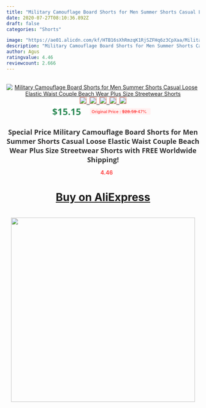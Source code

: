 ```yaml
---
title: "Military Camouflage Board Shorts for Men Summer Shorts Casual Loose Elastic Waist Couple Beach Wear Plus Size Streetwear Shorts"
date: 2020-07-27T08:10:36.892Z
draft: false
categories: "Shorts"

image: "https://ae01.alicdn.com/kf/HTB16sXhRmzqK1RjSZFHq6z3CpXaa/Military-Camouflage-Board-Shorts-for-Men-Summer-Shorts-Casual-Loose-Elastic-Waist-Couple-Beach-Wear-Plus.jpg"
description: "Military Camouflage Board Shorts for Men Summer Shorts Casual Loose Elastic Waist Couple Beach Wear Plus Size Streetwear Shorts"
author: Agus
ratingvalue: 4.46
reviewcount: 2.666
---
```

<br>
<div style="text-align: center;">
<a href="https://s.click.aliexpress.com/e/_Acgkm1" target="_blank" rel="nofollow noopener noreferrer"><img alt="Military Camouflage Board Shorts for Men Summer Shorts Casual Loose Elastic Waist Couple Beach Wear Plus Size Streetwear Shorts" class="magnifier-image" src="https://ae01.alicdn.com/kf/HTB16sXhRmzqK1RjSZFHq6z3CpXaa/Military-Camouflage-Board-Shorts-for-Men-Summer-Shorts-Casual-Loose-Elastic-Waist-Couple-Beach-Wear-Plus.jpg_640x640.jpg">
<br>
<img style="border:1px solid salmon" src="https://ae01.alicdn.com/kf/HTB16sXhRmzqK1RjSZFHq6z3CpXaa/Military-Camouflage-Board-Shorts-for-Men-Summer-Shorts-Casual-Loose-Elastic-Waist-Couple-Beach-Wear-Plus.jpg_120x120.jpg">&nbsp;&nbsp;<img style="border:1px solid salmon" src="https://ae01.alicdn.com/kf/HTB1XpthRhTpK1RjSZFKq6y2wXXaF/Military-Camouflage-Board-Shorts-for-Men-Summer-Shorts-Casual-Loose-Elastic-Waist-Couple-Beach-Wear-Plus.jpg_120x120.jpg">&nbsp;&nbsp;<img style="border:1px solid salmon" src="https://ae01.alicdn.com/kf/HTB1m8xhRXYqK1RjSZLeq6zXppXa0/Military-Camouflage-Board-Shorts-for-Men-Summer-Shorts-Casual-Loose-Elastic-Waist-Couple-Beach-Wear-Plus.jpg_120x120.jpg">&nbsp;&nbsp;<img style="border:1px solid salmon" src="https://ae01.alicdn.com/kf/HTB1inpkRcbpK1RjSZFyq6x_qFXam/Military-Camouflage-Board-Shorts-for-Men-Summer-Shorts-Casual-Loose-Elastic-Waist-Couple-Beach-Wear-Plus.jpg_120x120.jpg">&nbsp;&nbsp;<img style="border:1px solid salmon" src="https://ae01.alicdn.com/kf/HTB18eJiRkvoK1RjSZFDq6xY3pXaG/Military-Camouflage-Board-Shorts-for-Men-Summer-Shorts-Casual-Loose-Elastic-Waist-Couple-Beach-Wear-Plus.jpg_120x120.jpg"></a></div><br0>
<div style="text-align: center;"><span style="background-color: white; border: 0px; box-sizing: border-box; color: seagreen; display: inline-block; font-family: &quot;open sans&quot; , &quot;arial&quot; , &quot;helvetica&quot; , sans-serif , &quot;heiti&quot;; font-size: 24px; font-stretch: inherit; font-weight: 700; line-height: inherit; margin: 0px 10px 0px 0px; padding: 0px; vertical-align: middle;">$15.15 </span>
<span style="background: rgb(255 , 241 , 241); border-radius: 3px; border: 0px; box-sizing: border-box; color: #ff4747; display: inline-block; font-family: inherit; font-size: 12px; font-stretch: inherit; font-style: inherit; font-variant: inherit; font-weight: 600; line-height: inherit; margin: 0px; padding: 2px 5px; transform: scale(0.9); vertical-align: middle;">Original Price : <b style="text-decoration: line-through;">$28.59 </b> 47%&nbsp;&nbsp;</span></div>
<h1 style="color: #333333; display: inline-block; font-family: &quot;open sans&quot; , &quot;arial&quot; , &quot;helvetica&quot; , sans-serif , &quot;heiti&quot;; font-size: 18px; font-stretch: inherit; font-weight: 700; text-align: center;">Special Price Military Camouflage Board Shorts for Men Summer Shorts Casual Loose Elastic Waist Couple Beach Wear Plus Size Streetwear Shorts with FREE Worldwide Shipping!</h1>
<div style="color: #ff4747; text-align: center;">
<img src="https://4.bp.blogspot.com/-M0ZcTcb-5uY/XleCXlxnR4I/AAAAAAAAAEc/OrjgMkXV1oMQFaCRZj5HQwOCBcu3w1FegCPcBGAYYCw/s1600/star.png" style="height: 15px;">&nbsp;<b>4.46</b></div>
<div class="button_cont" align="center"><a class="buynow_a" href="https://s.click.aliexpress.com/e/_Acgkm1" target="_blank" rel="nofollow noopener noreferrer"><H1>Buy on AliExpress</H1></a></div><br>
<div class="separator" style="clear: both; text-align: center;">
<img src="https://lh3.googleusercontent.com/-pTy5HemUv9M/XlePHvY0dAI/AAAAAAAAAE4/0nX5iRUoIWY8eMW9Dpxeirr157OZliDIgCLcBGAsYHQ/s1600/badge.gif" width="480">
</div>
